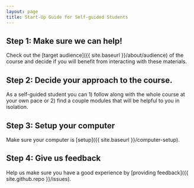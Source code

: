 ```yaml
---
layout: page
title: Start-Up Guide for Self-guided Students
---
```


## Step 1: Make sure we can help!

Check out the [target audience]({{ site.baseurl }}/about/audience) of the course and decide if you will benefit from interacting with these materials.

## Step 2: Decide your approach to the course.

As a self-guided student you can 1) follow along with the whole course at your own pace or 2) find a couple modules that will be helpful to you in isolation. 

## Step 3: Setup your computer

Make sure your computer is [setup]({{ site.baseurl }}/computer-setup).

## Step 4: Give us feedback

Help us make sure you have a good experience by [providing feedback]({{ site.github.repo }}/issues).
